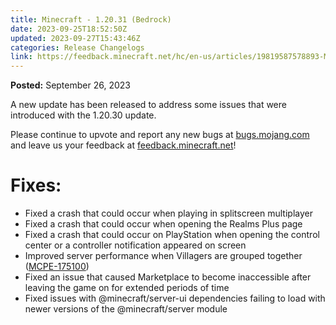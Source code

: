 ```yaml
---
title: Minecraft - 1.20.31 (Bedrock)
date: 2023-09-25T18:52:50Z
updated: 2023-09-27T15:43:46Z
categories: Release Changelogs
link: https://feedback.minecraft.net/hc/en-us/articles/19819587578893-Minecraft-1-20-31-Bedrock-
---
```


**Posted:** September 26, 2023

A new update has been released to address some issues that were introduced with the 1.20.30 update.

Please continue to upvote and report any new bugs at [bugs.mojang.com](https://bugs.mojang.com/) and leave us your feedback at [feedback.minecraft.net](https://feedback.minecraft.net/)!  
  

# **Fixes:**

- Fixed a crash that could occur when playing in splitscreen multiplayer
- Fixed a crash that could occur when opening the Realms Plus page
- Fixed a crash that could occur on PlayStation when opening the control center or a controller notification appeared on screen
- Improved server performance when Villagers are grouped together ([MCPE-175100](https://bugs.mojang.com/browse/MCPE-175100))
- Fixed an issue that caused Marketplace to become inaccessible after leaving the game on for extended periods of time
- Fixed issues with @minecraft/server-ui dependencies failing to load with newer versions of the @minecraft/server module
